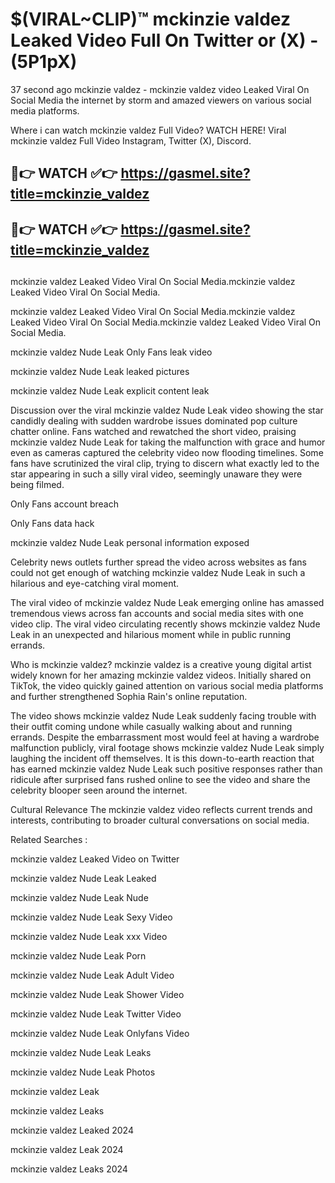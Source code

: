 # $(VIRAL~CLIP)™ mckinzie valdez Leaked Video Full On Twitter or (X) -(5P1pX)
37 second ago mckinzie valdez - mckinzie valdez video Leaked Viral On Social Media the internet by storm and amazed viewers on various social media platforms.

Where i can watch mckinzie valdez Full Video? WATCH HERE! Viral mckinzie valdez Full Video Instagram, Twitter (X), Discord.

## 🔴👉 WATCH ✅👉 https://gasmel.site?title=mckinzie_valdez
## 🔴👉 WATCH ✅👉 https://gasmel.site?title=mckinzie_valdez
##
mckinzie valdez Leaked Video Viral On Social Media.mckinzie valdez Leaked Video Viral On Social Media.

mckinzie valdez Leaked Video Viral On Social Media.mckinzie valdez Leaked Video Viral On Social Media.mckinzie valdez Leaked Video Viral On Social Media.

mckinzie valdez Nude Leak Only Fans leak video

mckinzie valdez Nude Leak leaked pictures

mckinzie valdez Nude Leak explicit content leak

Discussion over the viral mckinzie valdez Nude Leak video showing the star candidly dealing with sudden wardrobe issues dominated pop culture chatter online. Fans watched and rewatched the short video, praising mckinzie valdez Nude Leak for taking the malfunction with grace and humor even as cameras captured the celebrity video now flooding timelines. Some fans have scrutinized the viral clip, trying to discern what exactly led to the star appearing in such a silly viral video, seemingly unaware they were being filmed.


Only Fans account breach

Only Fans data hack

mckinzie valdez Nude Leak personal information exposed

Celebrity news outlets further spread the video across websites as fans could not get enough of watching mckinzie valdez Nude Leak in such a hilarious and eye-catching viral moment.


The viral video of mckinzie valdez Nude Leak emerging online has amassed tremendous views across fan accounts and social media sites with one video clip. The viral video circulating recently shows mckinzie valdez Nude Leak in an unexpected and hilarious moment while in public running errands.


Who is mckinzie valdez? mckinzie valdez is a creative young digital artist widely known for her amazing mckinzie valdez videos. Initially shared on TikTok, the video quickly gained attention on various social media platforms and further strengthened Sophia Rain's online reputation.

The video shows mckinzie valdez Nude Leak suddenly facing trouble with their outfit coming undone while casually walking about and running errands. Despite the embarrassment most would feel at having a wardrobe malfunction publicly, viral footage shows mckinzie valdez Nude Leak simply laughing the incident off themselves. It is this down-to-earth reaction that has earned mckinzie valdez Nude Leak such positive responses rather than ridicule after surprised fans rushed online to see the video and share the celebrity blooper seen around the internet.

Cultural Relevance The mckinzie valdez video reflects current trends and interests, contributing to broader cultural conversations on social media.

Related Searches :

mckinzie valdez Leaked Video on Twitter

mckinzie valdez Nude Leak Leaked

mckinzie valdez Nude Leak Nude

mckinzie valdez Nude Leak Sexy Video

mckinzie valdez Nude Leak xxx Video

mckinzie valdez Nude Leak Porn

mckinzie valdez Nude Leak Adult Video

mckinzie valdez Nude Leak Shower Video

mckinzie valdez Nude Leak Twitter Video

mckinzie valdez Nude Leak Onlyfans Video

mckinzie valdez Nude Leak Leaks

mckinzie valdez Nude Leak Photos

mckinzie valdez Leak

mckinzie valdez Leaks

mckinzie valdez Leaked 2024

mckinzie valdez Leak 2024

mckinzie valdez Leaks 2024

